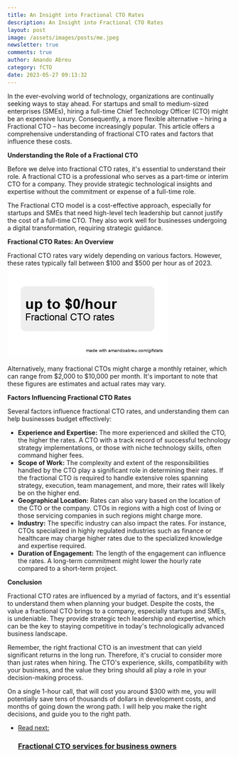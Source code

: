```yaml
---
title: An Insight into Fractional CTO Rates
description: An Insight into Fractional CTO Rates
layout: post
image: /assets/images/posts/me.jpeg
newsletter: true
comments: true
author: Amando Abreu
category: fCTO
date: 2023-05-27 09:13:32
---
```

In the ever-evolving world of technology, organizations are continually seeking ways to stay ahead. For startups and small to medium-sized enterprises (SMEs), hiring a full-time Chief Technology Officer (CTO) might be an expensive luxury. Consequently, a more flexible alternative – hiring a Fractional CTO – has become increasingly popular. This article offers a comprehensive understanding of fractional CTO rates and factors that influence these costs.

**Understanding the Role of a Fractional CTO**

Before we delve into fractional CTO rates, it's essential to understand their role. A fractional CTO is a professional who serves as a part-time or interim CTO for a company. They provide strategic technological insights and expertise without the commitment or expense of a full-time role.

The Fractional CTO model is a cost-effective approach, especially for startups and SMEs that need high-level tech leadership but cannot justify the cost of a full-time CTO. They also work well for businesses undergoing a digital transformation, requiring strategic guidance.

**Fractional CTO Rates: An Overview**

Fractional CTO rates vary widely depending on various factors. However, these rates typically fall between $100 and $500 per hour as of 2023. 

<img src="assets/images/posts/cto_rates.gif" alt="Fractional CTO Rates" />

Alternatively, many fractional CTOs might charge a monthly retainer, which can range from $2,000 to $10,000 per month. It's important to note that these figures are estimates and actual rates may vary.

**Factors Influencing Fractional CTO Rates**

Several factors influence fractional CTO rates, and understanding them can help businesses budget effectively:

- **Experience and Expertise:** The more experienced and skilled the CTO, the higher the rates. A CTO with a track record of successful technology strategy implementations, or those with niche technology skills, often command higher fees.
- **Scope of Work:** The complexity and extent of the responsibilities handled by the CTO play a significant role in determining their rates. If the fractional CTO is required to handle extensive roles spanning strategy, execution, team management, and more, their rates will likely be on the higher end.
- **Geographical Location:** Rates can also vary based on the location of the CTO or the company. CTOs in regions with a high cost of living or those servicing companies in such regions might charge more.
- **Industry:** The specific industry can also impact the rates. For instance, CTOs specialized in highly regulated industries such as finance or healthcare may charge higher rates due to the specialized knowledge and expertise required.
- **Duration of Engagement:** The length of the engagement can influence the rates. A long-term commitment might lower the hourly rate compared to a short-term project.

**Conclusion**

Fractional CTO rates are influenced by a myriad of factors, and it's essential to understand them when planning your budget. Despite the costs, the value a fractional CTO brings to a company, especially startups and SMEs, is undeniable. They provide strategic tech leadership and expertise, which can be the key to staying competitive in today's technologically advanced business landscape.

Remember, the right fractional CTO is an investment that can yield significant returns in the long run. Therefore, it's crucial to consider more than just rates when hiring. The CTO's experience, skills, compatibility with your business, and the value they bring should all play a role in your decision-making process.

On a single 1-hour call, that will cost you around $300 with me, you will potentially save tens of thousands of dollars in development costs, and months of going down the wrong path. I will help you make the right decisions, and guide you to the right path.

<ul class="listing">
    <li class="listing__li">
        <a class="listing__link block" href="/fractional-cto/">
            <div class="listing__item">
                <div class="listing__type">Read next:</div>
                <h3 class="listing__title">Fractional CTO services for business owners</h3>
            </div>
        </a>
    </li>
</ul>
